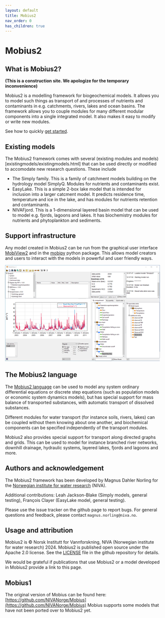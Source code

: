 ```yaml
---
layout: default
title: Mobius2
nav_order: 0
has_children: true
---
```


# Mobius2

## What is Mobius2?

**(This is a construction site. We apologize for the temporary inconvenience)**

Mobius2 is a modelling framework for biogeochemical models. It allows you to model such things as transport of and processes of nutrients and contaminants in e.g. catchments, rivers, lakes and ocean basins. The framework allows you to couple modules for many different modular components into a single integrated model. It also makes it easy to modify or write new modules.

See how to quickly [get started](gettingstarted/gettingstarted.html).

## Existing models

The Mobius2 framework comes with several (existing modules and models)[existingmodels/existingmodels.html] that can be used directly or modified to accomodate new research questions. These include
- The Simply family. This is a family of catchment models building on the hydrology model SimplyQ. Modules for nutrients and contaminants exist.
- EasyLake. This is a simple 2-box lake model that is intended for inclusion into a larger catcment model. It predicts residence time, temperature and ice in the lake, and has modules for nutrients retention and contaminants.
- NIVAFjord. This is a 1-dimensional layered basin model that can be used to model e.g. fjords, lagoons and lakes. It has biochemistry modules for nutrients and phytoplankton and sediments.

## Support infrastructure

Any model created in Mobius2 can be run from the graphical user interface [MobiView2](mobiviewdocs/mobiview.html) and in the [mobipy](mobipydocs/mobipy.html) python package. This allows model creators and users to interact with the models in powerful and user friendly ways.

![MobiView2](img/mobiview_front.png)

## The Mobius2 language

The [Mobius2 language](mobius2docs/language.html) can be used to model any system ordinary differential equations or discrete step equations (such as population models or economic system dynamics models), but has special support for mass balance of transported substances, with automatic transport of dissolved substances.

Different modules for water transport (for instance soils, rivers, lakes) can be coupled without them knowing about one another, and biochemical components can be specified independently of the transport modules.

Mobius2 also provides special support for transport along directed graphs and grids. This can be used to model for instance branched river networks, downhill drainage, hydraulic systems, layered lakes, fjords and lagoons and more.

## Authors and acknowledgement

The Mobius2 framework has been developed by Magnus Dahler Norling for the [Norwegian institute for water research](https://www.niva.no/) (NIVA).

Additional contributions:
Leah Jackson-Blake (Simply models, general testing), François Clayer (EasyLake model, general testing).

Please use the issue tracker on the github page to report bugs. For general questions and feedback, please contact `magnus.norling@niva.no`.

## Usage and attribution

Mobius2 is © Norsk Institutt for Vannforskning, NIVA (Norwegian institute for water research) 2024. Mobius2 is published open source under the Apache 2.0 license. See the [LICENSE](https://github.com/NIVANorge/Mobius2/blob/main/LICENSE) file in the github repository for details.

We would be grateful if publications that use Mobius2 or a model developed in Mobius2 provide a link to this page.

## Mobius1

The original version of Mobius can be found here:
[https://github.com/NIVANorge/Mobius](https://github.com/NIVANorge/Mobius)
Mobius supports some models that have not been ported over to Mobius2 yet.
